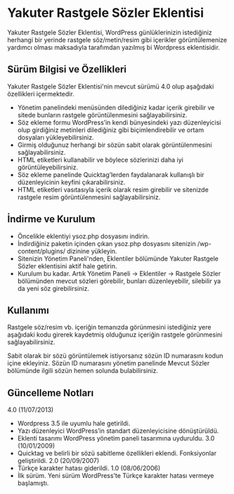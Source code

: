 Yakuter Rastgele Sözler Eklentisi
=================================

Yakuter Rastgele Sözler Eklentisi, WordPress günlüklerinizin istediğiniz herhangi bir yerinde rastgele söz/metin/resim gibi içerikler görüntülemenize yardımcı olması maksadıyla tarafımdan yazılmış bi Wordpress eklentisidir.

## Sürüm Bilgisi ve Özellikleri
Yakuter Rastgele Sözler Eklentisi'nin mevcut sürümü 4.0 olup aşağıdaki özellikleri içermektedir.

* Yönetim panelindeki menüsünden dilediğiniz kadar içerik girebilir ve sitede bunların rastgele görüntülenmesini sağlayabilirsiniz.
* Söz ekleme formu WordPress’in kendi bünyesindeki yazı düzenleyicisi olup girdiğiniz metinleri dilediğiniz gibi biçimlendirebilir ve ortam dosyaları yükleyebilirsiniz.
* Girmiş olduğunuz herhangi bir sözün sabit olarak görüntülenmesini sağlayabilirsiniz.
* HTML etiketleri kullanabilir ve böylece sözlerinizi daha iyi görüntüleyebilirsiniz.
* Söz ekleme panelinde Quicktag’lerden faydalanarak kullanışlı bir düzenleyicinin keyfini çıkarabilirsiniz.
* HTML etiketleri vasıtasıyla içerik olarak resim girebilir ve sitenizde rastgele resim görüntülenmesini sağlayabilirsiniz.

## İndirme ve Kurulum
* Öncelikle eklentiyi ysoz.php dosyasını indirin.
* İndirdiğiniz paketin içinden çıkan ysoz.php dosyasını sitenizin /wp-content/plugins/ dizinine yükleyin.
* Sitenizin Yönetim Paneli'nden, Eklentiler bölümünde Yakuter Rastgele Sözler eklentisini aktif hale getirin.
* Kurulum bu kadar. Artık Yönetim Paneli -> Eklentiler -> Rastgele Sözler bölümünden mevcut sözleri görebilir, bunları düzenleyebilir, silebilir ya da yeni söz girebilirsiniz.

## Kullanımı
Rastgele söz/resim vb. içeriğin temanızda görünmesini istediğiniz yere aşağıdaki kodu girerek kaydetmiş olduğunuz içeriğin rastgele görünmesini sağlayabilirsiniz.

<?php ysoz(); ?>

Sabit olarak bir sözü görüntülemek istiyorsanız sözün ID numarasını kodun içine ekleyiniz. Sözün ID numarasını yönetim panelinde Mevcut Sözler bölümünde ilgili sözün hemen solunda bulabilirsiniz. 

<?php ysoz('9'); ?>

## Güncelleme Notları
4.0 (11/07/2013)
* Wordpress 3.5 ile uyumlu hale getirildi.
* Yazı düzenleyici WordPress’in standart düzenleyicisine dönüştürüldü.
* Eklenti tasarımı WordPress yönetim paneli tasarımına uyduruldu.
3.0 (10/01/2009)
* Quicktag ve belirli bir sözü sabitleme özellikleri eklendi. Fonksiyonlar geliştirildi.
2.0 (20/09/2007)
* Türkçe karakter hatası giderildi.
1.0 (08/06/2006)
* İlk sürüm. Yeni sürüm WordPress’te Türkçe karakter hatası vermeye başlamıştı.

